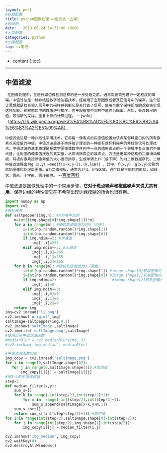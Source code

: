 ```yaml
---
layout: post
#标题配置
title: python图像处理-中值滤波（去噪）
#时间配
date:   2019-06-24 14:31:00 +0800
#大类配置
categories: python
#小类配置
tag: cv笔记
---
```


* content
{:toc}

---

## 中值滤波

` 在图像处理中，在进行如边缘检测这样的进一步处理之前，通常需要首先进行一定程度的降噪。中值滤波是一种非线性数字滤波器技术，经常用于去除图像或者其它信号中的噪声。这个设计思想就是检查输入信号中的采样并判断它是否代表了信号，使用奇数个采样组成的观察窗实现这项功能。观察窗口中的数值进行排序，位于观察窗中间的中值作为输出。然后，丢弃最早的值，取得新的采样，重复上面的计算过程。`
--[wiki]（https://zh.wikipedia.org/wiki/%E4%B8%AD%E5%80%BC%E6%BB%A4%E6%B3%A2%E5%99%A8）

`中值滤波法是一种非线性平滑技术，它将每一像素点的灰度值设置为该点某邻域窗口内的所有像素点灰度值的中值。中值滤波是基于排序统计理论的一种能有效抑制噪声的非线性信号处理技术，中值滤波的基本原理是把数字图像或数字序列中一点的值用该点的一个邻域中各点值的中值代替，让周围的像素值接近的真实值，从而消除孤立的噪声点。方法是用某种结构的二维滑动模板，将板内像素按照像素值的大小进行排序，生成单调上升（或下降）的为二维数据序列。二维中值滤波输出为g（x,y）=med{f(x-k,y-l),(k,l∈W)} ，其中，f(x,y)，g(x,y)分别为原始图像和处理后图像。W为二维模板，通常为3*3，5*5区域，也可以是不同的的形状，如线状，圆形，十字形，圆环形等。`
--[百度百科](https://baike.baidu.com/item/%E4%B8%AD%E5%80%BC%E6%BB%A4%E6%B3%A2)

中值滤波是图像处理中的一个常用步骤，**它对于斑点噪声和椒盐噪声来说尤其有用**。保存边缘的特性使它在不希望出现边缘模糊的场合也很有用。

```python
import numpy as np
import cv2
#椒盐噪声
def saltpepper(img,n): #n为噪声比例
    m=int((img.shape[0]*img.shape[1])*n)
    for a in range(m): #随机取值赋值为255（白色）
        i=int(np.random.random()*img.shape[1])
        j=int(np.random.random()*img.shape[0])
        if img.ndim==2: #单通道
            img[j,i]=255
        elif img.ndim==3: #三通道
            img[j,i,0]=255
            img[j,i,1]=255
            img[j,i,2]=255
    for b in range(m): #随机取值赋值为0（黑色）
        i=int(np.random.random()*img.shape[1]) #image.shape[0]获取图像的高度
        j=int(np.random.random()*img.shape[0]) #image.shape[1]获取图像的宽度
        if img.ndim==2:                         #image.shape[2]获取图像的通道数
            img[j,i]=0
        elif img.ndim==3:
            img[j,i,0]=0
            img[j,i,1]=0
            img[j,i,2]=0
    return img
img=cv2.imread('li.png')
cv2.imshow('origial',img)
saltImage=saltpepper(img,0.1)
cv2.imshow('saltImage',saltImage)
cv2.imwrite('saltImage.png',saltImage)
#使用自带中值滤波函数
#medianBlur = cv2.medianBlur(img, 3)
#cv2.imshow('img_median', medianBlur)

#中值滤波函数实现
img_copy = cv2.imread('saltImage.png')
for i in range(0,saltImage.shape[0]):
   for j in range(0,saltImage.shape[1]):#取维度
       img_copy[i][j] = saltImage[i][j]
#用3*3的中值滤波器
step=3
def median_filter(x,y):
    sum_s=[]
    for k in range(-int(step/2),int(step/2)+1):
        for m in  range(-int(step/2),int(step/2)+1):
            sum_s.append(saltImage[x+k,y+m,1])
    sum_s.sort()
    return sum_s[(int(step*step/2)+1)] #取中值
for i in range(int(step/2),saltImage.shape[0]-int(step/2)):
    for j in range(int(step/2),img.shape[1]-int(step/2)):
        img_copy[i][j] = median_filter(i,j)

cv2.imshow('img_median', img_copy)
cv2.waitKey(0)
cv2.destroyAllWindows()
```


